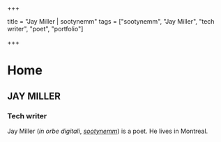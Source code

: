 +++

title = "Jay Miller | sootynemm"
tags = ["sootynemm", "Jay Miller", "tech writer", "poet", "portfolio"]

+++

# Home
## JAY MILLER
### Tech writer
Jay Miller (*in orbe digitali*, [*sootynemm*](https://linktr.ee/sootynemm)) is a poet. He lives in Montreal.

